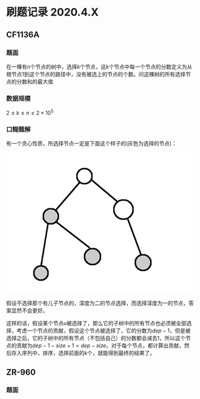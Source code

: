 # 刷题记录 2020.4.X

## CF1136A

### 题面

在一棵有n个节点的树中，选择$k$个节点，这$k$个节点中每一个节点的分数定义为从根节点$1$到这个节点的路径中，没有被选上的节点的个数。问这棵树的所有选择节点的分数和的最大值

### 数据规模

$2\leq k\leq n\leq 2\times 10^5$

### 口糊题解

有一个贪心性质，所选择节点一定是下面这个样子的(灰色为选择的节点)：

![](./Images/Image[1].png)

假设不选择那个有儿子节点的，深度为二的节点选择，而选择深度为一的节点，答案显然不会更好。

这样的话，假设某个节点$u$被选择了，那么它的子树中的所有节点也必须被全部选择，考虑一个节点的贡献，假设这个节点被选择了，它的分数为$dep-1$，但是被选择之后，它的子树中的所有节点（不包括自己）的分数都会减去1，所以这个节点的贡献为$dep-1-size+1=dep-size$。对于每个节点，都计算出贡献，然后存入序列中，排序，选择前面的$k$个，就能得到最终的结果了。


## ZR-960

### 题面